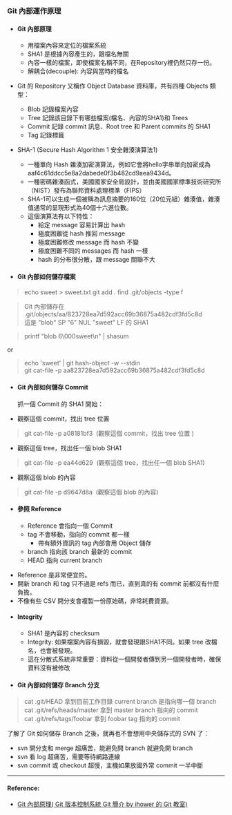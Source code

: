 ### Git 內部運作原理

* #### Git 內部原理

  * 用檔案內容來定位的檔案系統
  * SHA1 是根據內容產生的，跟檔名無關
  * 內容一樣的檔案，即使檔案名稱不同，在Repository裡仍然只存一份。
  * 解耦合\(decouple\): 內容與當時的檔名


* Git 的 Repository 又稱作 Object Database 資料庫，共有四種 Objects 類型：

  * Blob 記錄檔案內容
  * Tree 記錄該目錄下有哪些檔案\(檔名、內容的SHA1\)和 Trees
  * Commit 記錄 commit 訊息、Root tree 和 Parent commits 的 SHA1
  * Tag 記錄標籤
  

* SHA-1 \(Secure Hash Algorithm 1 安全雜湊演算法1\)

  * 一種單向 Hash 雜湊加密演算法，例如它會將hello字串單向加密成為aaf4c61ddcc5e8a2dabede0f3b482cd9aea9434d。
  * 一種密碼雜湊函式，美國國家安全局設計，並由美國國家標準技術研究所（NIST）發布為聯邦資料處理標準（FIPS）
  * SHA-1可以生成一個被稱為訊息摘要的160位（20位元組）雜湊值，雜湊值通常的呈現形式為40個十六進位數。
  * 這個演算法有以下特性：
    * 給定 message 容易計算出 hash
    * 極度困難從 hash 推回 message
    * 極度困難修改 message 而 hash 不變
    * 極度困難不同的 messages 而 hash 一樣
    * hash 的分布很分散，跟 message 關聯不大

* #### Git 內部如何儲存檔案
    
>echo sweet > sweet.txt
>git add .
>find .git/objects -type f
    

> Git 內部儲存在 .git/objects/aa/823728ea7d592acc69b36875a482cdf3fd5c8d  
> 這是 "blob" SP "6" NUL "sweet" LF 的 SHA1  


>printf "blob 6\000sweet\n" \| shasum  

or

> echo 'sweet' \| git hash-object -w --stdin  
> git cat-file -p aa823728ea7d592acc69b36875a482cdf3fd5c8d




* #### Git 內部如何儲存 Commit

  抓一個 Commit 的 SHA1 開始：  
  
- 觀察這個 commit，找出 tree 位置 
  

> git cat-file -p a08181bf3  \(觀察這個 commit，找出 tree 位置 \)  


- 觀察這個 tree，找出任一個 blob SHA1


> git cat-file -p ea44d629       \(觀察這個 tree，找出任一個 blob SHA1\)  



- 觀察這個 blob 的內容

> git cat-file -p d9647d8a  \(觀察這個 blob 的內容\)  
  

* #### 參照 Reference

  - Reference 會指向一個 Commit
  - tag 不會移動，指向的 commit 都一樣
    - 帶有額外資訊的 tag 內部會用 Object 儲存
  - branch 指向該 branch 最新的 commit
  - HEAD 指向 current branch

- Reference 是非常便宜的。
- 開新 branch 和 tag 只不過是 refs 而已，直到真的有 commit 前都沒有什麼負擔。
- 不像有些 CSV 開分支會複製一份原始碼，非常耗費資源。

* #### Integrity

  - SHA1 是內容的 checksum
  - Integrity: 如果檔案內容有損毀，就會發現跟SHA1不同。如果 tree 改檔名，也會被發現。
  - 這在分散式系統非常重要：資料從一個開發者傳到另一個開發者時，確保資料沒有被修改

* #### Git 內部如何儲存 Branch 分支



>cat .git/HEAD 拿到目前工作目錄 current branch 是指向哪一個 branch  
>cat .git/refs/heads/master 拿到 master branch 指向的 commit  
>cat .git/refs/tags/foobar 拿到 foobar tag 指向的 commit  



了解了 Git 如何儲存 Branch 之後，就再也不會想用中央儲存式的 SVN 了：  
- svn 開分支和 merge 超痛苦，能避免開 branch 就避免開 branch  
- svn 看 log 超痛苦，需要等待網路連線  
- svn commit 或 checkout 超慢，主機如果放國外常 commit 一半中斷



---

#### Reference:

* [Git 內部原理\( Git 版本控制系統 Git 簡介 by ihower 的 Git 教室\)](https://ihower.tw/git/internal.html)



